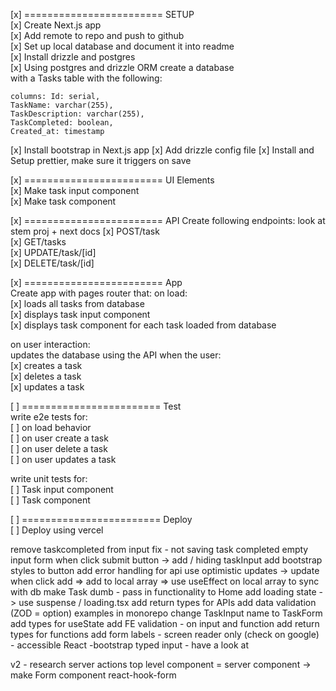 [x] ======================== SETUP  
[x] Create Next.js app  
[x] Add remote to repo and push to github  
[x] Set up local database and document it into readme  
[x] Install drizzle and postgres  
[x] Using postgres and drizzle ORM create a database  
with a Tasks table with the following:

    columns: Id: serial,
    TaskName: varchar(255),
    TaskDescription: varchar(255),
    TaskCompleted: boolean,
    Created_at: timestamp

[x] Install bootstrap in Next.js app
[x] Add drizzle config file
[x] Install and Setup prettier, make sure it triggers on save

[x] ======================== UI Elements  
[x] Make task input component  
[x] Make task component

[x] ======================== API
Create following endpoints: look at stem proj + next docs
[x] POST/task  
[x] GET/tasks  
[x] UPDATE/task/[id]  
[x] DELETE/task/[id]

[x] ======================== App  
Create app with pages router that:
on load:  
[x] loads all tasks from database  
[x] displays task input component  
[x] displays task component for each task loaded from database

on user interaction:  
updates the database using the API when the user:  
[x] creates a task  
[x] deletes a task  
[x] updates a task

[ ] ======================== Test  
write e2e tests for:  
[ ] on load behavior  
[ ] on user create a task  
[ ] on user delete a task  
[ ] on user updates a task

write unit tests for:  
[ ] Task input component  
[ ] Task component

[ ] ======================== Deploy  
[ ] Deploy using vercel

remove taskcompleted from input
fix - not saving task completed
empty input form when click submit
button -> add / hiding taskInput
add bootstrap styles to button
add error handling for api
use optimistic updates -> update when click add => add to local array => use useEffect on local array to sync with db
make Task dumb - pass in functionality to Home
add loading state -> use suspense / loading.tsx
add return types for APIs
add data validation (ZOD = option) examples in monorepo
change TaskInput name to TaskForm
add types for useState
add FE validation - on input and function
add return types for functions
add form labels - screen reader only (check on google) - accessible
React -bootstrap typed input - have a look at

v2 - research server actions
top level component = server component -> make Form component
react-hook-form
